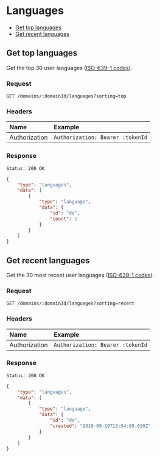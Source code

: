 # Languages

- [Get top languages](#get-top-languages)
- [Get recent languages](#get-recent-languages)

## Get top languages

Get the top 30 user languages ([ISO-639-1 codes](https://en.wikipedia.org/wiki/List_of_ISO_639-1_codes)).

### Request

```
GET /domains/:domainId/languages?sorting=top
```

### Headers

| Name | Example |
|:-----------|:------------|
| Authorization | `Authorization: Bearer :tokenId` |

### Response

```
Status: 200 OK
```

```json
{
	"type": "languages",
	"data": [
		{
			"type": "language",
			"data": {
				"id": "de",
				"count": 1
			}
		}
	]
}
```

## Get recent languages

Get the 30 most recent user languages ([ISO-639-1 codes](https://en.wikipedia.org/wiki/List_of_ISO_639-1_codes)).

### Request

```
GET /domains/:domainId/languages?sorting=recent
```

### Headers

| Name | Example |
|:-----------|:------------|
| Authorization | `Authorization: Bearer :tokenId` |

### Response

```
Status: 200 OK
```

```json
{
	"type": "languages",
	"data": [
		{
			"type": "language",
			"data": {
				"id": "de",
				"created": "2019-09-19T15:54:00.020Z"
			}
		}
	]
}
```